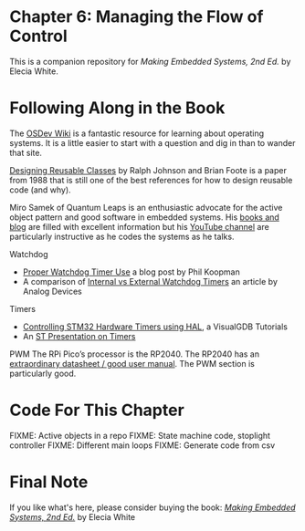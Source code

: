 # Chapter 6: Managing the Flow of Control
This is a companion repository for _Making Embedded Systems, 2nd Ed._ by Elecia White. 

# Following Along in the Book
The [OSDev Wiki](https://wiki.osdev.org/Expanded_Main_Page) is a fantastic resource for learning about operating systems. It is a little easier to start with a question and dig in than to wander that site.  

[Designing Reusable Classes](https://www.researchgate.net/publication/215446177_Designing_Reusable_Classes) by Ralph Johnson and Brian Foote is a paper from 1988 that is still one of the best references for how to design reusable code (and why).

Miro Samek of Quantum Leaps is an enthusiastic advocate for the active object pattern and good software in embedded systems. His [books and blog](https://www.state-machine.com/kb) are filled with excellent information but his [YouTube channel](https://www.youtube.com/channel/UCMGXFEew8I6gzjg3tWen4Gw) are particularly instructive as he codes the systems as he talks.


Watchdog
 * [Proper Watchdog Timer Use](https://betterembsw.blogspot.com/2014/05/proper-watchdog-timer-use.html) a blog post by Phil Koopman
 * A comparison of [Internal vs External Watchdog Timers](https://www.maximintegrated.com/en/design/technical-documents/app-notes/4/4229.html) an article by Analog Devices

Timers
 * [Controlling STM32 Hardware Timers using HAL](https://visualgdb.com/tutorials/arm/stm32/timers/hal/), a VisualGDB Tutorials
 * An [ST Presentation on Timers](https://www.st.com/content/ccc/resource/training/technical/product_training/group0/2d/93/74/3f/33/83/47/95/STM32F7_WDG_TIMERS_GPTIM/files/STM32F7_WDG_TIMERS_GPTIM.pdf/jcr:content/translations/en.STM32F7_WDG_TIMERS_GPTIM.pdf)

 PWM
 The RPi Pico’s processor is the RP2040. The RP2040 has an [extraordinary datasheet / good user manual](https://datasheets.raspberrypi.com/rp2040/rp2040-datasheet.pdf). The PWM section is particularly good.


# Code For This Chapter
FIXME: Active objects in a repo
FIXME: State machine code, stoplight controller
FIXME: Different main loops
FIXME: Generate code from csv


# Final Note
If you like what's here, please consider buying the book: [_Making Embedded Systems, 2nd Ed._](https://learning.oreilly.com/library/view/making-embedded-systems/9781098151539/) by Elecia White
